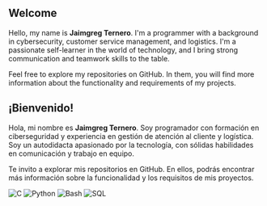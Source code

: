 
## Welcome

Hello, my name is **Jaimgreg Ternero**. I'm a programmer with a background in cybersecurity, customer service management, and logistics. I'm a passionate self-learner in the world of technology, and I bring strong communication and teamwork skills to the table.

Feel free to explore my repositories on GitHub. In them, you will find more information about the functionality and requirements of my projects.

## ¡Bienvenido!

Hola, mi nombre es **Jaimgreg Ternero**. Soy programador con formación en ciberseguridad y experiencia en gestión de atención al cliente y logística. Soy un autodidacta apasionado por la tecnología, con sólidas habilidades en comunicación y trabajo en equipo.

Te invito a explorar mis repositorios en GitHub. En ellos, podrás encontrar más información sobre la funcionalidad y los requisitos de mis proyectos.


![C](https://img.shields.io/badge/C-A8B9CC?style=for-the-badge&logo=c&logoColor=white)
![Python](https://img.shields.io/badge/Python-3776AB?style=for-the-badge&logo=python&logoColor=white)
![Bash](https://img.shields.io/badge/Bash-4EAA25?style=for-the-badge&logo=gnu-bash&logoColor=white)
![SQL](https://img.shields.io/badge/SQL-336791?style=for-the-badge&logo=postgresql&logoColor=white)
